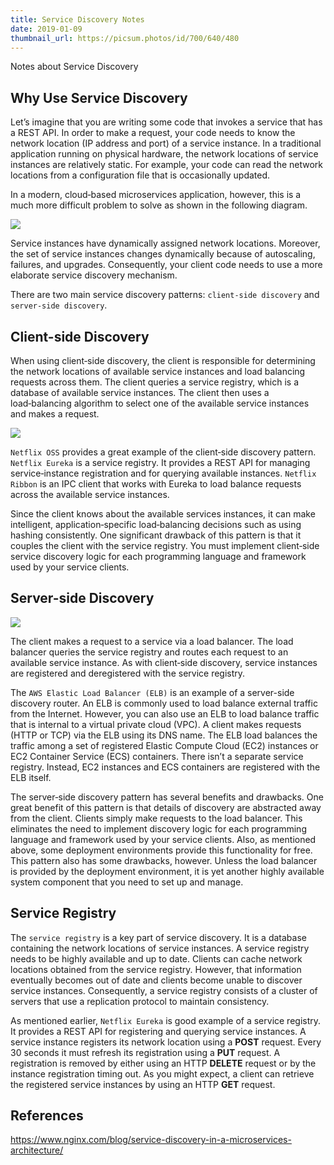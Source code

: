 ```yaml
---
title: Service Discovery Notes
date: 2019-01-09
thumbnail_url: https://picsum.photos/id/700/640/480
---
```


Notes about Service Discovery
<!--more-->

## Why Use Service Discovery

Let’s imagine that you are writing some code that invokes a service that has a REST API. In order to make a request, your code needs to know the network location (IP address and port) of a service instance. In a traditional application running on physical hardware, the network locations of service instances are relatively static. For example, your code can read the network locations from a configuration file that is occasionally updated.

In a modern, cloud‑based microservices application, however, this is a much more difficult problem to solve as shown in the following diagram.

![](https://www.nginx.com/wp-content/uploads/2016/04/Richardson-microservices-part4-1_difficult-service-discovery.png)

Service instances have dynamically assigned network locations. Moreover, the set of service instances changes dynamically because of autoscaling, failures, and upgrades. Consequently, your client code needs to use a more elaborate service discovery mechanism.

There are two main service discovery patterns: `client-side discovery` and `server-side discovery`.

## Client-side Discovery

When using client‑side discovery, the client is responsible for determining the network locations of available service instances and load balancing requests across them. The client queries a service registry, which is a database of available service instances. The client then uses a load‑balancing algorithm to select one of the available service instances and makes a request.

![](https://www.nginx.com/wp-content/uploads/2016/04/Richardson-microservices-part4-2_client-side-pattern.png)

`Netflix OSS` provides a great example of the client‑side discovery pattern. `Netflix Eureka` is a service registry. It provides a REST API for managing service‑instance registration and for querying available instances. `Netflix Ribbon` is an IPC client that works with Eureka to load balance requests across the available service instances.

Since the client knows about the available services instances, it can make intelligent, application‑specific load‑balancing decisions such as using hashing consistently. One significant drawback of this pattern is that it couples the client with the service registry. You must implement client‑side service discovery logic for each programming language and framework used by your service clients.

## Server-side Discovery

![](https://www.nginx.com/wp-content/uploads/2016/04/Richardson-microservices-part4-3_server-side-pattern.png)

The client makes a request to a service via a load balancer. The load balancer queries the service registry and routes each request to an available service instance. As with client‑side discovery, service instances are registered and deregistered with the service registry.

The `AWS Elastic Load Balancer (ELB)` is an example of a server-side discovery router. An ELB is commonly used to load balance external traffic from the Internet. However, you can also use an ELB to load balance traffic that is internal to a virtual private cloud (VPC). A client makes requests (HTTP or TCP) via the ELB using its DNS name. The ELB load balances the traffic among a set of registered Elastic Compute Cloud (EC2) instances or EC2 Container Service (ECS) containers. There isn’t a separate service registry. Instead, EC2 instances and ECS containers are registered with the ELB itself.

The server‑side discovery pattern has several benefits and drawbacks. One great benefit of this pattern is that details of discovery are abstracted away from the client. Clients simply make requests to the load balancer. This eliminates the need to implement discovery logic for each programming language and framework used by your service clients. Also, as mentioned above, some deployment environments provide this functionality for free. This pattern also has some drawbacks, however. Unless the load balancer is provided by the deployment environment, it is yet another highly available system component that you need to set up and manage.

## Service Registry

The `service registry` is a key part of service discovery. It is a database containing the network locations of service instances. A service registry needs to be highly available and up to date. Clients can cache network locations obtained from the service registry. However, that information eventually becomes out of date and clients become unable to discover service instances. Consequently, a service registry consists of a cluster of servers that use a replication protocol to maintain consistency.

As mentioned earlier, `Netflix Eureka` is good example of a service registry. It provides a REST API for registering and querying service instances. A service instance registers its network location using a **POST** request. Every 30 seconds it must refresh its registration using a **PUT** request. A registration is removed by either using an HTTP **DELETE** request or by the instance registration timing out. As you might expect, a client can retrieve the registered service instances by using an HTTP **GET** request.

## References

https://www.nginx.com/blog/service-discovery-in-a-microservices-architecture/